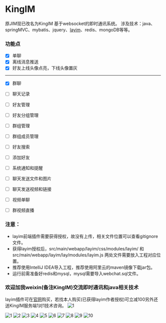 # KingIM
原JIM现已改名为KingIM
基于websocket的即时通讯系统。
涉及技术：java、springMVC、mybatis、jquery、[layim](http://layim.layui.com/demo.html)、redis、mongoDB等等。

### 功能点
- [x] 单聊
- [x] 离线消息推送
- [x] 好友上线头像点亮，下线头像置灰

---------------------
- [x] 群聊
- [ ] 聊天记录
- [ ] 好友管理
- [ ] 好友分组管理
- [ ] 群组管理
- [ ] 群组成员管理
- [ ] 好友搜索
- [ ] 添加好友
- [ ] 系统通知和提醒
- [ ] 聊天发送文件和图片
- [ ] 聊天发送视频和链接
- [ ] 视频单聊
- [ ] 群视频直播


###  注意：
- layim前端插件需要获得授权，故没有上传，相关文件位置可以查看gitignore文件。
- 获得layim授权后，src/main/webapp/layim/css/modules/layim/ 和 src/main/webapp/layim/lay/modules/layim.js 两处文件需要放入工程对应位置。
- 推荐使用IntelliJ IDEA导入工程，推荐使用阿里云的maven镜像下载jar包。
- 运行前需准备好redis和mysql，mysql需要导入webchat.sql文件。

### 欢迎加我weixin(备注KingIM)交流即时通讯和java相关技术
layim插件可在[官网](http://layim.layui.com)购买，若找本人购买(已获得layim作者授权)可立减100另外还送KingIM服务端1对1技术咨询。
![1](imgs/Wechat.jpeg)

![1](imgs/1.png)
![2](imgs/2.png)
![3](imgs/3.png)
![4](imgs/4.png)
![5](imgs/5.png)
![6](imgs/6.png)
![7](imgs/7.png)
![8](imgs/8.png)
![9](imgs/9.png)
![10](imgs/10.png)


